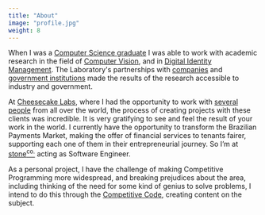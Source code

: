 ```yaml
---
title: "About"
image: "profile.jpg"
weight: 8
---
```


When I was a [Computer Science graduate][univali-cc] I was able to work with
academic research in the field of [Computer Vision][4visionlab], and in [Digital
Identity Management][gidlab]. The Laboratory's partnerships with
[companies][audaces] and [government institutions][rnp] made the results of the
research accessible to industry and government.

At [Cheesecake Labs][cheesecakelabs], where I had the opportunity to work with
[several people][singularity-university] from all over the world, the process of
creating projects with these clients was incredible. It is very gratifying to
see and feel the result of your work in the world. I currently have the
opportunity to transform the Brazilian Payments Market, making the offer of
financial services to tenants fairer, supporting each one of them in their
entrepreneurial journey. So I’m at [stone][stone][<sup>co.</sup>][stoneco]
acting as Software Engineer.

As a personal project, I have the challenge of making Competitive Programming
more widespread, and breaking prejudices about the area, including thinking of
the need for some kind of genius to solve problems, I intend to do this through
the [Competitive Code][codigo-competitivo], creating content on the subject.

[codigo-competitivo]:https://github.com/codigocompetitivo/
[stoneco]:https://www.stone.co/
[stone]:https://www.stone.com.br/
[cheesecakelabs]:https://cheesecakelabs.com/
[univali-cc]:https://www.univali.br/graduacao/ciencia-da-computacao-itajai/Paginas/default.aspx
[4visionlab]:https://www.univali.br/laboratorios/laboratorio-de-visao-computacional/Paginas/default.aspx
[gidlab]:https://gidlab.rnp.br/?lang=en
[audaces]:https://audaces.com/
[rnp]:https://www.rnp.br/
[singularity-university]:https://su.org/
